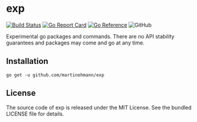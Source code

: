 # exp

[![Build Status](https://github.com/martinohmann/exp/workflows/build/badge.svg)](https://github.com/martinohmann/exp/actions?query=workflow%3Abuild)
[![Go Report Card](https://goreportcard.com/badge/github.com/martinohmann/exp)](https://goreportcard.com/report/github.com/martinohmann/exp)
[![Go Reference](https://pkg.go.dev/badge/github.com/martinohmann/exp.svg)](https://pkg.go.dev/github.com/martinohmann/exp)
![GitHub](https://img.shields.io/github/license/martinohmann/exp?color=orange)

Experimental go packages and commands. There are no API stability guarantees
and packages may come and go at any time.

## Installation

```
go get -u github.com/martinohmann/exp
```

## License

The source code of exp is released under the MIT License. See the bundled
LICENSE file for details.
